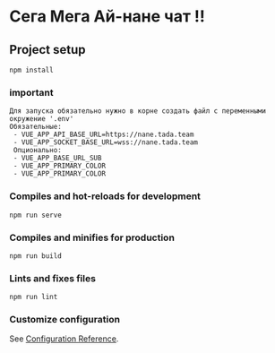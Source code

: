# Сега Мега Ай-нане чат !!

## Project setup
```
npm install
```

### important
```
Для запуска обязательно нужно в корне создать файл с переменными окружение '.env'
Обязательные:
 - VUE_APP_API_BASE_URL=https://nane.tada.team
 - VUE_APP_SOCKET_BASE_URL=wss://nane.tada.team
 Опционально:
 - VUE_APP_BASE_URL_SUB
 - VUE_APP_PRIMARY_COLOR
 - VUE_APP_PRIMARY_COLOR
```

### Compiles and hot-reloads for development
```
npm run serve
```

### Compiles and minifies for production
```
npm run build
```

### Lints and fixes files
```
npm run lint
```

### Customize configuration
See [Configuration Reference](https://cli.vuejs.org/config/).
